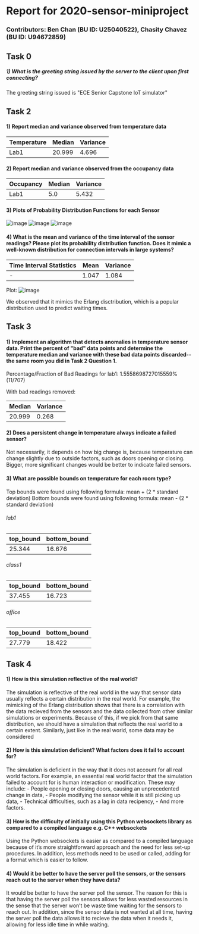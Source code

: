 # Report for 2020-sensor-miniproject

### Contributors: Ben Chan (BU ID: U25040522), Chasity Chavez (BU ID: U94672859)


## Task 0
##### 1) What is the greeting string issued by the server to the client upon first connecting?
The greeting string issued is "ECE Senior Capstone IoT simulator"
          
          
## Task 2
#### 1) Report median and variance observed from temperature data

Temperature | Median | Variance
------------|--------|----------
Lab1 | 20.999 | 4.696

#### 2) Report median and variance observed from the occupancy data

Occupancy | Median | Variance
----------|--------|----------
Lab1 | 5.0 | 5.432

#### 3) Plots of Probability Distribution Functions for each Sensor
![image](https://github.com/bchan/2020-sensor-miniproject/blob/main/images/pdf_co2_lab1.png?raw=true)
![image](https://github.com/bchan/2020-sensor-miniproject/blob/main/images/pdf_occupancy_lab1.png?raw=true)
![image](https://github.com/bchan/2020-sensor-miniproject/blob/main/images/pdf_temp_lab1.png?raw=true)

#### 4) What is the mean and variance of the time interval of the sensor readings? Please plot its probability distribution function. Does it mimic a well-known distribution for connection intervals in large systems? 

Time Interval Statistics | Mean | Variance
-------------------------|------|----------
 - | 1.047 | 1.084


Plot: ![image](https://github.com/bchan/2020-sensor-miniproject/blob/main/images/pdf_timeinterval.png?raw=true)

We observed that it mimics the Erlang disctribution, which is a popular distribution used to predict waiting times.


## Task 3
#### 1) Implement an algorithm that detects anomalies in temperature sensor data. Print the percent of "bad" data points and determine the temperature median and variance with these bad data points discarded--the same room you did in Task 2 Question 1.

Percentage/Fraction of Bad Readings for lab1: 1.5558698727015559% (11/707)

With bad readings removed:

Median | Variance
-------|----------
20.999 | 0.268

#### 2) Does a persistent change in temperature always indicate a failed sensor?
Not necessarily, it depends on how big change is, because temperature can change slightly due to outside factors, such as doors opening or closing. Bigger, more significant changes would be better to indicate failed sensors.

#### 3) What are possible bounds on temperature for each room type?
Top bounds were found using following formula: mean + (2 * standard deviation)
Bottom bounds were found using following formula: mean - (2 * standard deviation)

###### lab1
top_bound | bottom_bound
----------|-------------
25.344 | 16.676

###### class1 
top_bound | bottom_bound
----------|-------------
37.455 | 16.723

###### office
top_bound | bottom_bound
----------|-------------
27.779 | 18.422


## Task 4
#### 1) How is this simulation reflective of the real world?
The simulation is reflective of the real world in the way that sensor data usually reflects a certain distribution in the real world. For example, the mimicking of the Erlang distribution shows that there is a correlation with the data recieved from the sensors and the data collected from other similar simulations or experiments. Because of this, if we pick from that same distribution, we should have a simulation that reflects the real world to a certain extent. Similarly, just like in the real world, some data may be considered 

#### 2) How is this simulation deficient? What factors does it fail to account for?
The simulation is deficient in the way that it does not account for all real world factors. For example, an essential real world factor that the simulation failed to account for is human interaction or modification. These may include:
          - People opening or closing doors, causing an unprecedented change in data,
          - People modifying the sensor while it is still picking up data,
          - Technical difficulties, such as a lag in data recipency,
          - And more factors.

#### 3) How is the difficulty of initially using this Python websockets library as compared to a compiled language e.g. C++ websockets
Using the Python websockets is easier as compared to a compiled language because of it’s more straightforward approach and the need for less set-up procedures. In addition, less methods need to be used or called, adding for a format which is easier to follow.

#### 4) Would it be better to have the server poll the sensors, or the sensors reach out to the server when they have data?
It would be better to have the server poll the sensor. The reason for this is that having the server poll the sensors allows for less wasted resources in the sense that the server won’t be waste time waiting for the sensors to reach out. In addition, since the sensor data is not wanted at all time, having the server poll the data allows it to recieve the data when it needs it, allowing for less idle time in while waiting.
